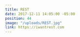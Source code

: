 ```yaml
---
title: REST
date: 2017-12-11 14:05:00 -05:00
position: 44
image: "/uploads/REST.jpg"
link: https://iwantrest.com
---
```


